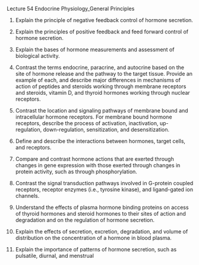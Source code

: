Lecture 54 Endocrine Physiology_General Principles

1. Explain the principle of negative feedback control of hormone secretion. 

2. Explain the principles of positive feedback and feed forward control of hormone secretion. 

3. Explain the bases of hormone measurements and assessment of biological activity. 

4. Contrast the terms endocrine, paracrine, and autocrine based on the site of hormone release and the pathway to the target tissue.  Provide an example of each, and describe major differences in mechanisms of action of peptides and steroids working through membrane receptors and steroids, vitamin D, and thyroid hormones working through nuclear receptors. 

5. Contrast the location and signaling pathways of membrane bound and intracellular hormone receptors.  For membrane bound hormone receptors, describe the process of activation, inactivation, up-regulation, down-regulation, sensitization, and desensitization. 

6. Define and describe the interactions between hormones, target cells, and receptors. 

7. Compare and contrast hormone actions that are exerted through changes in gene expression with those exerted through changes in protein activity, such as through phosphorylation. 

8. Contrast the signal transduction pathways involved in G-protein coupled receptors, receptor enzymes (i.e., tyrosine kinase), and ligand-gated ion channels.

9. Understand the effects of plasma hormone binding proteins on access of thyroid hormones and steroid hormones to their sites of action and degradation and on the regulation of hormone secretion. 

10. Explain the effects of secretion, excretion, degradation, and volume of distribution on the concentration of a hormone in blood plasma.
11) Explain the importance of patterns of hormone secretion, such as pulsatile, diurnal, and menstrual

